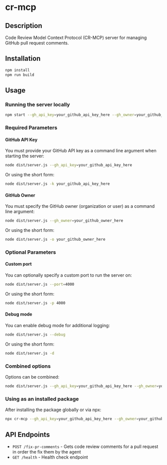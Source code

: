# cr-mcp

## Description
Code Review Model Context Protocol (CR-MCP) server for managing GitHub pull request comments.

## Installation

```bash
npm install
npm run build
```

## Usage

### Running the server locally

```bash
npm start --gh_api_key=your_github_api_key_here --gh_owner=your_github_owner_here
```

### Required Parameters

#### GitHub API Key

You must provide your GitHub API key as a command line argument when starting the server:

```bash
node dist/server.js --gh_api_key=your_github_api_key_here
```

Or using the short form:

```bash
node dist/server.js -k your_github_api_key_here
```

#### GitHub Owner

You must specify the GitHub owner (organization or user) as a command line argument:

```bash
node dist/server.js --gh_owner=your_github_owner_here
```

Or using the short form:

```bash
node dist/server.js -o your_github_owner_here
```

### Optional Parameters

#### Custom port

You can optionally specify a custom port to run the server on:

```bash
node dist/server.js --port=4000
```

Or using the short form:

```bash
node dist/server.js -p 4000
```

#### Debug mode

You can enable debug mode for additional logging:

```bash
node dist/server.js --debug
```

Or using the short form:

```bash
node dist/server.js -d
```

### Combined options

Options can be combined:

```bash
node dist/server.js --gh_api_key=your_github_api_key_here --gh_owner=your_github_owner_here --port=4000 --debug
```

### Using as an installed package

After installing the package globally or via npx:

```bash
npx cr-mcp --gh_api_key=your_github_api_key_here --gh_owner=your_github_owner_here
```

## API Endpoints

- `POST /fix-pr-comments` - Gets code review comments for a pull request in order the fix them by the agent
- `GET /health` - Health check endpoint